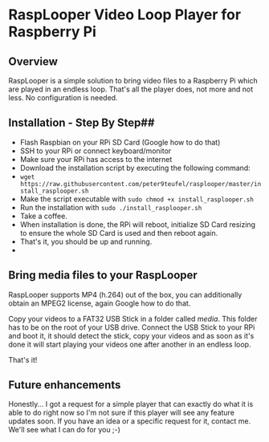 # RaspLooper Video Loop Player for Raspberry Pi

## Overview ##
RaspLooper is a simple solution to bring video files to a Raspberry Pi which are played in an endless loop. That's all the player does, not more and not less. No configuration is needed.

## Installation - Step By Step##

* Flash Raspbian on your RPi SD Card (Google how to do that)
* SSH to your RPi or connect keyboard/monitor
* Make sure your RPi has access to the internet
* Download the installation script by executing the following command:
* `wget https://raw.githubusercontent.com/peter9teufel/rasplooper/master/install_rasplooper.sh`
* Make the script executable with `sudo chmod +x install_rasplooper.sh`
* Run the installation with `sudo ./install_rasplooper.sh`
* Take a coffee.
* When installation is done, the RPi will reboot, initialize SD Card resizing to ensure the whole SD Card is used and then reboot again.
* That's it, you should be up and running.
* 
## Bring media files to your RaspLooper ##
RaspLooper supports MP4 (h.264) out of the box, you can additionally obtain an MPEG2 license, again Google how to do that.

Copy your videos to a FAT32 USB Stick in a folder called *media*. This folder has to be on the root of your USB drive.
Connect the USB Stick to your RPi and boot it, it should detect the stick, copy your videos and as soon as it's done it will start playing your videos one after another in an endless loop.

That's it!

## Future enhancements ##
Honestly... I got a request for a simple player that can exactly do what it is able to do right now so I'm not sure if this player will see any feature updates soon. If you have an idea or a specific request for it, contact me. We'll see what I can do for you ;-)
